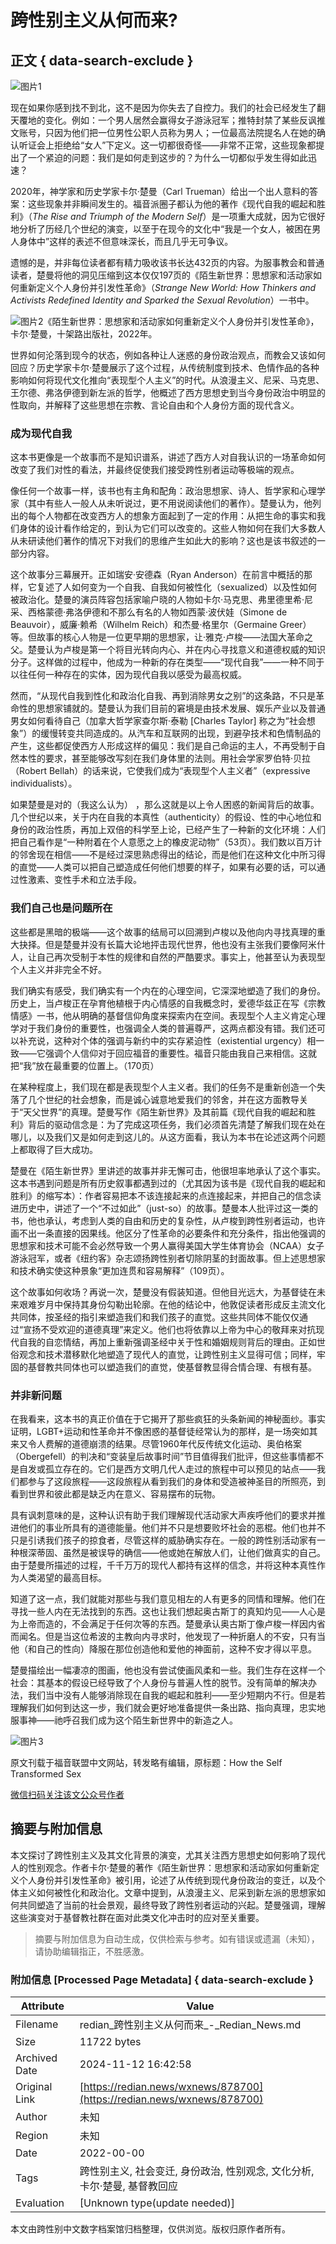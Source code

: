 # 跨性别主义从何而来?

## 正文 { data-search-exclude }


![图片1](https://cdnimg.redian.news/mmbiz_jpg/icsGib7nNJ5X7w4m1iaAoxgsS8iaPWkdrjBwQHjiaEdoxVJQWKmSEG8A3IM8UT5GHzxtsjjgp8GUictpGGykibQvZ9XzQ/640?wx_fmt=jpeg)

现在如果你感到找不到北，这不是因为你失去了自控力。我们的社会已经发生了翻天覆地的变化。例如：一个男人居然会赢得女子游泳冠军；推特封禁了某些反讽推文账号，只因为他们把一位男性公职人员称为男人；一位最高法院提名人在她的确认听证会上拒绝给“女人”下定义。这一切都很奇怪——非常不正常，这些现象都提出了一个紧迫的问题：我们是如何走到这步的？为什么一切都似乎发生得如此迅速？

2020年，神学家和历史学家卡尔·楚曼（Carl Trueman）给出一个出人意料的答案：这些现象并非瞬间发生的。福音派圈子都认为他的著作《现代自我的崛起和胜利》（*The Rise and Triumph of the Modern Self*）是一项重大成就，因为它很好地分析了历经几个世纪的演变，以至于在现今的文化中“我是一个女人，被困在男人身体中”这样的表述不但意味深长，而且几乎无可争议。

遗憾的是，并非每位读者都有精力吸收该书长达432页的内容。为服事教会和普通读者，楚曼将他的洞见压缩到这本仅仅197页的《陌生新世界：思想家和活动家如何重新定义个人身份并引发性革命》（*Strange New World: How Thinkers and Activists Redefined Identity and Sparked the Sexual Revolution*）一书中。

![图片2](https://cdnimg.redian.news/mmbiz_jpg/icsGib7nNJ5X7w4m1iaAoxgsS8iaPWkdrjBwib7rQbDJrIMLAyG3XqEn6TKqp1icUlF3hIAGmQaHWICnjLFI2gribwUgw/640?wx_fmt=jpeg&from=appmsg)《陌生新世界：思想家和活动家如何重新定义个人身份并引发性革命》，卡尔·楚曼，十架路出版社，2022年。

世界如何沦落到现今的状态，例如各种让人迷惑的身份政治观点，而教会又该如何回应？历史学家卡尔·楚曼展示了这个过程，从传统制度到技术、色情作品的各种影响如何将现代文化推向“表现型个人主义”的时代。从浪漫主义、尼采、马克思、王尔德、弗洛伊德到新左派的哲学，他概述了西方思想史到当今身份政治中明显的性取向，并解释了这些思想在宗教、言论自由和个人身份方面的现代含义。

### 成为现代自我

这本书更像是一个故事而不是知识谱系，讲述了西方人对自我认识的一场革命如何改变了我们对性的看法，并最终促使我们接受跨性别者运动等极端的观点。     

像任何一个故事一样，该书也有主角和配角：政治思想家、诗人、哲学家和心理学家（其中有些人一般人从未听说过，更不用说阅读他们的著作）。楚曼认为，他列出的每个人物都在改变西方人的想象方面起到了一定的作用：从把生命的事实和我们身体的设计看作给定的，到认为它们可以改变的。这些人物如何在我们大多数人从未研读他们著作的情况下对我们的思维产生如此大的影响？这也是该书叙述的一部分内容。

这个故事分三幕展开。正如瑞安·安德森（Ryan Anderson）在前言中概括的那样，它复述了人如何变为一个自我、自我如何被性化（sexualized）以及性如何被政治化。楚曼的演员阵容包括家喻户晓的人物如卡尔·马克思、弗里德里希·尼采、西格蒙德·弗洛伊德和不那么有名的人物如西蒙·波伏娃（Simone de Beauvoir），威廉·赖希（Wilhelm Reich）和杰曼·格里尔（Germaine Greer）等。但故事的核心人物是一位更早期的思想家，让·雅克·卢梭——法国大革命之父。楚曼认为卢梭是第一个将目光转向内心、并在内心寻找意义和道德权威的知识分子。这样做的过程中，他成为一种新的存在类型——“现代自我”——一种不同于以往任何一种存在的实体，因为现代自我以感受为最高权威。

然而，“从现代自我到性化和政治化自我、再到消除男女之别”的这条路，不只是革命性的思想家铺就的。楚曼认为我们目前的窘境是由技术发展、娱乐产业以及普通男女如何看待自己（加拿大哲学家查尔斯·泰勒 \[Charles Taylor\] 称之为“社会想象”）的缓慢转变共同造成的。从汽车和互联网的出现，到避孕技术和色情制品的产生，这些都促使西方人形成这样的偏见：我们是自己命运的主人，不再受制于自然本性的要求，甚至能够改写刻在我们身体里的法则。用社会学家罗伯特·贝拉（Robert Bellah）的话来说，它使我们成为“表现型个人主义者”（expressive individualists）。

如果楚曼是对的（我这么认为） ，那么这就是以上令人困惑的新闻背后的故事。几个世纪以来，关于内在自我的本真性（authenticity）的假设、性的中心地位和身份的政治性质，再加上双倍的科学至上论，已经产生了一种新的文化环境：人们把自己看作是“一种附着在个人意愿之上的橡皮泥动物”（53页）。我们数以百万计的邻舍现在相信——不是经过深思熟虑得出的结论，而是他们在这种文化中所习得的直觉——人类可以把自己塑造成任何他们想要的样子，如果有必要的话，可以通过性激素、变性手术和立法手段。

### 我们自己也是问题所在

这些都是黑暗的极端——这个故事的结局可以回溯到卢梭以及他向内寻找真理的重大抉择。但是楚曼并没有长篇大论地抨击现代世界，他也没有主张我们要像阿米什人，让自己再次受制于本性的规律和自然的严酷要求。事实上，他甚至认为表现型个人主义并非完全不好。

我们确实有感受，我们确实有一个内在的心理空间，它深深地塑造了我们的身份。历史上，当卢梭正在孕育他植根于内心情感的自我概念时，爱德华兹正在写《宗教情感》一书，他从明确的基督信仰角度来探索内在空间。表现型个人主义肯定心理学对于我们身份的重要性，也强调全人类的普遍尊严，这两点都没有错。我们还可以补充说，这种对个体的强调与新约中的实存紧迫性（existential urgency）相一致——它强调个人信仰对于回应福音的重要性。福音只能由我自己来相信。这就把“我”放在最重要的位置上。（170页）

在某种程度上，我们现在都是表现型个人主义者。我们的任务不是重新创造一个失落了几个世纪的社会想象，而是诚心诚意地爱我们的邻舍，并在这方面教导关于“天父世界”的真理。楚曼写作《陌生新世界》及其前篇《现代自我的崛起和胜利》背后的驱动信念是：为了完成这项任务，我们必须首先清楚了解我们现在处在哪儿，以及我们又是如何走到这儿的。从这方面看，我认为本书在论述这两个问题上都取得了巨大成功。

楚曼在《陌生新世界》里讲述的故事并非无懈可击，他很坦率地承认了这个事实。这本书遇到问题是所有历史叙事都遇到过的（尤其因为该书是《现代自我的崛起和胜利》的缩写本）：作者容易把本不该连接起来的点连接起来，并把自己的信念读进历史中，讲述了一个“不过如此”（just-so）的故事。楚曼本人批评过这一类的书，他也承认，考虑到人类的自由和历史的复杂性，从卢梭到跨性别者运动，也许画不出一条直接的因果线。他区分了性革命的必要条件和充分条件，指出他强调的思想家和技术可能不会必然导致一个男人赢得美国大学生体育协会（NCAA）女子游泳冠军，或者《纽约客》杂志颂扬跨性别者切除阴茎的封面故事。但上述思想家和技术确实使这种景象“更加连贯和容易解释”（109页）。

这个故事如何收场？再说一次，楚曼没有假装知道。但他目光远大，为基督徒在未来艰难岁月中保持其身份勾勒出轮廓。在他的结论中，他敦促读者形成反主流文化共同体，按圣经的指引来塑造我们和我们孩子的直觉。这些共同体不能仅仅通过“宣扬不受欢迎的道德真理”来定义。他们也将依靠以上帝为中心的敬拜来对抗现代自我的自恋情结，再加上重新强调圣经中关于性和婚姻规则背后的理由。正如世俗观念和技术潜移默化地塑造了现代人的直觉，让跨性别主义显得可信；同样，牢固的基督教共同体也可以塑造我们的直觉，使基督教显得合情合理、有根有基。

### 并非新问题

在我看来，这本书的真正价值在于它揭开了那些疯狂的头条新闻的神秘面纱。事实证明，LGBT+运动和性革命并不像困惑的基督徒经常认为的那样，是一场突如其来又令人费解的道德崩溃的结果。尽管1960年代反传统文化运动、奥伯格案（Obergefell）的判决和“变装皇后故事时间”节目值得我们批评，但这些事情都不是自发或孤立存在的。它们是西方文明几代人走过的旅程中可以预见的站点——我们都参与了这段旅程——这段旅程从看到我们的身体和受造被神圣目的所照亮，到看到世界和彼此都是缺乏内在意义、容易摆布的玩物。

具有讽刺意味的是，这种认识有助于我们理解现代活动家大声疾呼他们的要求并推进他们的事业所具有的道德能量。他们并不只是想要败坏社会的恶棍。他们也并不只是引诱我们孩子的掠食者，尽管这样的威胁确实存在。一般的跨性别活动家有一种根深蒂固、虽然是被误导的确信——他或她在解放人们，让他们做真实的自己。由于楚曼所描述的过程，千千万万的现代人都持有这样的信念，并将这种本真性作为人类渴望的最高目标。

知道了这一点，我们就能对那些与我们意见相左的人有更多的同情和理解。他们在寻找一些人内在无法找到的东西。这也让我们想起奥古斯丁的真知灼见——人心是为上帝而造的，不会满足于任何次等的东西。楚曼承认奥古斯丁像卢梭一样因内省而闻名。但是当这位希波的主教向内寻求时，他发现了一种折磨人的不安，只有当他（和自己的性向）降服在那位创造他和爱他的神面前，这种不安才得以平息。

楚曼描绘出一幅凄凉的图画，他也没有尝试使画风柔和一些。我们生存在这样一个社会：其基本的假设已经导致了个人身份与普遍人性的脱节。没有简单的解决办法，我们当中没有人能够消除现在自我的崛起和胜利——至少短期内不行。但是若理解我们如何到达这一步，我们就会更好地准备提供一条出路、指向真理，忠实地服事神——祂呼召我们成为这个陌生新世界中的新造之人。

![图片3](https://cdnimg.redian.news/mmbiz_jpg/icsGib7nNJ5X7w4m1iaAoxgsS8iaPWkdrjBwlarU8XZhHcBhSotiaR26Ad26YztktlqeGYCBCqmqNZ4UE7mAG3b1hpA/640?wx_fmt=jpeg&from=appmsg)

原文刊载于福音联盟中文网站，转发略有编辑，原标题：How the Self Transformed Sex

[微信扫码关注该文公众号作者](https://mp.weixin.qq.com/mp/qrcode?scene=10000004&__biz=MzIxOTM4NTk2OA==&mid=2247489127&idx=1&sn=3ba917a4c125f8da61f08d86396a69fb)

## 摘要与附加信息

<!-- tcd_abstract -->
本文探讨了跨性别主义及其文化背景的演变，尤其关注西方思想史如何影响了现代人的性别观念。作者卡尔·楚曼的著作《陌生新世界：思想家和活动家如何重新定义个人身份并引发性革命》被引用，论述了从传统到现代身份政治的变迁，以及个体主义如何被性化和政治化。文章中提到，从浪漫主义、尼采到新左派的思想家如何共同塑造了当前的社会景观，最终导致了跨性别者运动的兴起。楚曼强调，理解这些演变对于基督教社群在面对此类文化冲击时的应对至关重要。
<!-- tcd_abstract_end -->

> 摘要与附加信息为自动生成，仅供检索与参考。如有错误或遗漏（未知），请协助编辑指正，不胜感激。

### 附加信息 [Processed Page Metadata] { data-search-exclude }

| Attribute       | Value                                  |
|-----------------|----------------------------------------|
| Filename        | redian_跨性别主义从何而来_-_Redian_News.md                             |
| Size            | 11722 bytes                           |
| Archived Date   | 2024-11-12 16:42:58                             |
| Original Link   | [https://redian.news/wxnews/878700](https://redian.news/wxnews/878700)                       |
| Author          | 未知                               |
| Region          | 未知                               |
| Date            | 2022-00-00                                 |
| Tags            | 跨性别主义, 社会变迁, 身份政治, 性别观念, 文化分析, 卡尔·楚曼, 基督教回应                                 |
| Evaluation            | [Unknown type(update needed)]                                 |
<!-- tcd_table_end -->

本文由跨性别中文数字档案馆归档整理，仅供浏览。版权归原作者所有。
